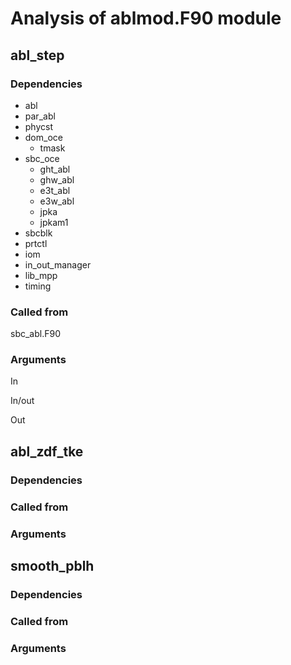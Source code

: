 # Analysis of ablmod.F90 module

## abl_step

### Dependencies
* abl
* par_abl
* phycst
* dom_oce
  * tmask
* sbc_oce
  * ght_abl
  * ghw_abl
  * e3t_abl
  * e3w_abl
  * jpka
  * jpkam1
* sbcblk
* prtctl
* iom
* in_out_manager
* lib_mpp
* timing

### Called from
sbc_abl.F90

### Arguments
In

In/out

Out


## abl_zdf_tke

### Dependencies

### Called from

### Arguments

## smooth_pblh

### Dependencies

### Called from

### Arguments
